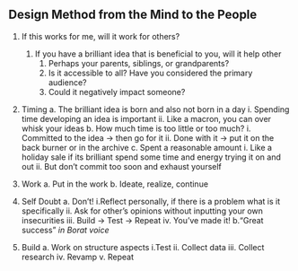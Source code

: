 ## Design Method from the Mind to the People

1. If this works for me, will it work for others?
    1. If you have a brilliant idea that is beneficial to you, will it help other
        1. Perhaps your parents, siblings, or grandparents?
        2. Is it accessible to all? Have you considered the primary audience?
        3. Could it negatively impact someone?

2. Timing 
    a. The brilliant idea is born and also not born in a day
        i. Spending time developing an idea is important
        ii. Like a macron, you can over whisk your ideas
    b. How much time is too little or too much?
        i. Committed to the idea → then go for it
        ii. Done with it → put it on the back burner or in the archive
    c. Spent a reasonable amount
        i. Like a holiday sale if its brilliant spend some time and energy trying it on and out 
        ii. But don’t commit too soon and exhaust yourself
    
3. Work 
  a. Put in the work
  b. Ideate, realize, continue 
  
4. Self Doubt
  a. Don’t!
    i.Reflect personally, if there is a problem what is it specifically
    ii. Ask for other’s opinions without inputting your own insecurities
    iii. Build → Test → Repeat
    iv. You’ve made it!
  b.“Great success” *in Borat voice* 

5. Build
  a. Work on structure aspects
    i.Test
    ii. Collect data
    iii. Collect research
    iv. Revamp
    v. Repeat
